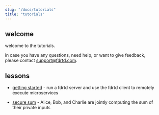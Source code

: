 ```yaml
---
slug: "/docs/tutorials"
title: "tutorials"
---
```


## welcome

welcome to the tutorials.

in case you have any questions, need help, or want to give feedback, please contact [support@fdrtd.com](mailto:support@fdrtd.com).

## lessons

* [getting started](/en/docs/tutorials/gettingstarted) - run a fdrtd server and use the fdrtd client to remotely execute microservices

* [secure sum](/en/docs/tutorials/securesum) - Alice, Bob, and Charlie are jointly computing the sum of their private inputs

